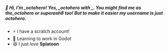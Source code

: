 ##### 👋 Hi, I’m __octohero_! Yes, __octohero_ with _. You might find me as _the_octohero_ or _superash8_ too! But to make it easier my username is just _octohero_.

- ⚡ I have a scratch account!
- 🌱 Learning to work in Godot
- 😄 I just _love_ **Splatoon**

